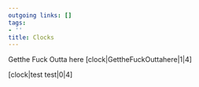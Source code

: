 ```yaml
---
outgoing links: []
tags:
- ''
title: Clocks
---
```

Getthe Fuck Outta here
[clock|GettheFuckOuttahere|1|4]

[clock|test test|0|4]

